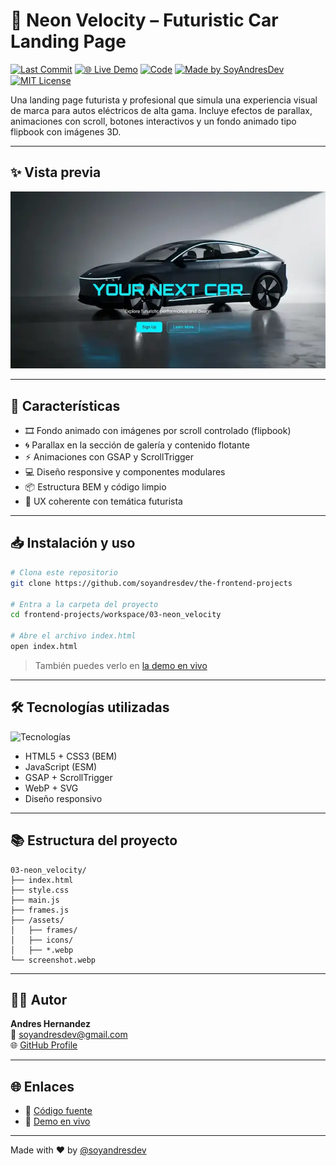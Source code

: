 # 🚗 Neon Velocity – Futuristic Car Landing Page

[![Last Commit](https://img.shields.io/github/last-commit/soyandresdev/the-frontend-projects?label=last%20update&color=purple)](https://github.com/soyandresdev/the-frontend-projects)
[![🌐 Live Demo](https://img.shields.io/badge/🌐%20Live-Demo-brightgreen?style=flat-square)](/demo/03-neon_velocity/index.html)
[![Code](https://img.shields.io/badge/Code-Repository-blue?logo=github)](https://github.com/soyandresdev/the-frontend-projects/tree/main/03-neon_velocity)
[![Made by SoyAndresDev](https://img.shields.io/badge/Made%20by-SoyAndresDev-blueviolet?style=flat-square&logo=github)](https://github.com/soyandresdev)
[![MIT License](https://img.shields.io/badge/license-MIT-blue?style=flat-square)](LICENSE)

Una landing page futurista y profesional que simula una experiencia visual de marca para autos eléctricos de alta gama. Incluye efectos de parallax, animaciones con scroll, botones interactivos y un fondo animado tipo flipbook con imágenes 3D.

---

## ✨ Vista previa

![preview](./screenshot.webp)

---

## 🧠 Características

- 🎞️ Fondo animado con imágenes por scroll controlado (flipbook)
- 🌀 Parallax en la sección de galería y contenido flotante
- ⚡ Animaciones con GSAP y ScrollTrigger
- 💻 Diseño responsive y componentes modulares
- 📦 Estructura BEM y código limpio
- 🧠 UX coherente con temática futurista

---

## 📥 Instalación y uso

```bash
# Clona este repositorio
git clone https://github.com/soyandresdev/the-frontend-projects

# Entra a la carpeta del proyecto
cd frontend-projects/workspace/03-neon_velocity

# Abre el archivo index.html
open index.html
```

> También puedes verlo en [la demo en vivo](/demo/03-neon_velocity/index.html)

---

## 🛠️ Tecnologías utilizadas

<div style="display:flex; gap:10px; flex-wrap: wrap;">
  <img src="https://skillicons.dev/icons?i=html,css,js" alt="Tecnologías" />
</div>

- HTML5 + CSS3 (BEM)
- JavaScript (ESM)
- GSAP + ScrollTrigger
- WebP + SVG
- Diseño responsivo

---

## 📚 Estructura del proyecto

```
03-neon_velocity/
├── index.html
├── style.css
├── main.js
├── frames.js
├── /assets/
│   ├── frames/
│   ├── icons/
│   ├── *.webp
└── screenshot.webp
```

---

## 👨‍💻 Autor

**Andres Hernandez**  
📧 soyandresdev@gmail.com  
🌐 [GitHub Profile](https://github.com/soyandresdev)

---

## 🌐 Enlaces

- 🔗 [Código fuente](https://github.com/soyandresdev/the-frontend-projects/tree/main/03-neon_velocity)
- 🚀 [Demo en vivo](/demo/03-neon_velocity/index.html)

---

Made with ❤️ by [@soyandresdev](https://github.com/soyandresdev)
